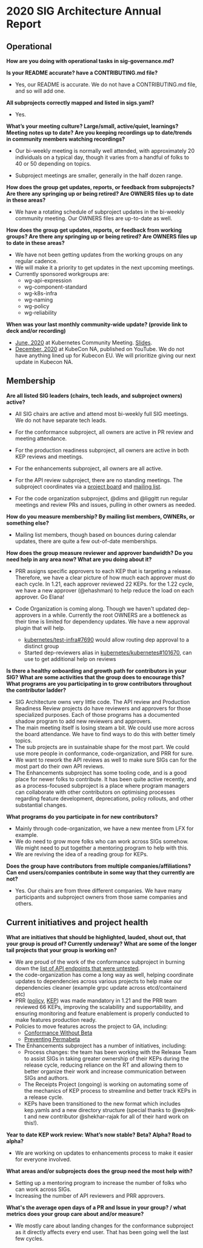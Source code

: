 # 2020 SIG Architecture Annual Report

## Operational

**How are you doing with operational tasks in sig-governance.md?**

**Is your README accurate? have a CONTRIBUTING.md file?**

 - Yes, our README is accurate. We do not have a CONTRIBUTING.md file, and so will add one.

**All subprojects correctly mapped and listed in sigs.yaml?**

 - Yes.

**What’s your meeting culture? Large/small, active/quiet, learnings? Meeting notes up to date? Are you keeping recordings up to date/trends in community members watching recordings?**

 - Our bi-weekly meeting is normally well attended, with approximately 20 individuals on a typical day, though it varies from a handful of folks to 40 or 50 depending on topics.

 - Subproject meetings are smaller, generally in the half dozen range.

**How does the group get updates, reports, or feedback from subprojects? Are there any springing up or being retired? Are OWNERS files up to date in these areas?**

 - We have a rotating schedule of subproject updates in the bi-weekly community meeting. Our OWNERS files are up-to-date as well.

**How does the group get updates, reports, or feedback from working groups? Are there any springing up or being retired? Are OWNERS files up to date in these areas?**

 - We have not been getting updates from the working groups on any regular cadence.
 - We will make it a priority to get updates in the next upcoming meetings.
 - Currently sponsored workgroups are:
    - wg-api-expression
    - wg-component-standard
    - wg-k8s-infra
    - wg-naming
    - wg-policy
    - wg-reliability

**When was your last monthly community-wide update? (provide link to deck and/or recording)**

 - [June, 2020](https://youtu.be/ObqQxRRl9RQ?t=2277) at Kubernetes Community Meeting. [Slides](https://docs.google.com/presentation/d/1NytMrpVYKzFo7rLcEEHnFl8zOx05fnjs3xBSZXVE0nI/edit?usp=sharing).
 - [December, 2020](https://youtu.be/rnNqcUeCD8E) at KubeCon NA, published on YouTube. We do not have anything lined up for Kubecon EU. We will prioritize giving our next update in Kubecon NA.

## Membership

**Are all listed SIG leaders (chairs, tech leads, and subproject owners) active?**

- All SIG chairs are active and attend most bi-weekly full SIG meetings. We do not have separate tech leads.

- For the conformance subproject, all owners are active in PR review and meeting attendance.

- For the production readiness subproject, all owners are active in both KEP reviews and meetings.

- For the enhancements subproject, all owners are all active.

- For the API review subproject, there are no standing meetings. The subproject coordinates via a [project board](https://github.com/orgs/kubernetes/projects/169) and [mailing list](https://groups.google.com/g/kubernetes-api-reviewers).

- For the code organization subproject, @dims and @liggitt run regular meetings and review PRs and issues, pulling in other owners as needed.

**How do you measure membership? By mailing list members, OWNERs, or something else?**

- Mailing list members, though based on bounces during calendar updates, there are quite a few out-of-date memberships.

**How does the group measure reviewer and approver bandwidth? Do you need help in any area now? What are you doing about it?**

- PRR assigns specific approvers to each KEP that is targeting a release. Therefore, we have a clear picture of how much each
  approver must do each cycle. In 1.21, each approver reviewed 22 KEPs. for the 1.22 cycle, we have a new approver (@ehashman) to
  help reduce the load on each approver. Go Elana!
- Code Organization is coming along. Though we haven't updated dep-approvers in a while. Currently the root OWNERS are a bottleneck as their time is limited for dependency updates. We have a new approval plugin that will help.

    - [kubernetes/test-infra#7690](https://github.com/kubernetes/test-infra/issues/7690) would allow routing dep approval to a distinct group
    - Started dep-reviewers alias in [kubernetes/kubernetes#101670](https://github.com/kubernetes/kubernetes/pull/101670), can use to get additional help on reviews

**Is there a healthy onboarding and growth path for contributors in your SIG? What are some activities that the group does to encourage this? What programs are you participating in to grow contributors throughout the contributor ladder?**

- SIG Architecture owns very little code. The API review and Production Readiness Review projects do have reviewers and approvers
  for those specialized purposes. Each of those programs has a documented shadow program to add new reviewers and approvers.
- The main meeting itself is losing steam a bit. We could use more across the board attendance. We have to find ways to do this with better timely topics.
- The sub projects are in sustainable shape for the most part. We could use more people in conformance, code-organization, and PRR for sure.
- We want to rework the API reviews as well to make sure SIGs can for the most part do their own API reviews.
- The Enhancements subproject has some tooling code, and is a good place for newer folks to contribute. It has been quite active recently, and as a process-focused subproject is a place where program managers can collaborate with other contributors on optimising processes regarding feature development, deprecations, policy rollouts, and other substantial changes.

**What programs do you participate in for new contributors?**
- Mainly through code-organization, we have a new mentee from LFX for example. 
- We do need to grow more folks who can work across SIGs somehow. We might need to put together a mentoring program to help with this.
- We are reviving the idea of a reading group for KEPs.

**Does the group have contributors from multiple companies/affiliations? Can end users/companies contribute in some way that they currently are not?**

- Yes. Our chairs are from three different companies. We have many participants and subproject owners from those same companies and others.

## Current initiatives and project health

**What are initiatives that should be highlighted, lauded, shout out, that your group is proud of? Currently underway? What are some of the longer tail projects that your group is working on?**

- We are proud of the work of the conformance subproject in burning down the [list of API endpoints that were untested](https://apisnoop.cncf.io/conformance-progress).
- the code-organization has come a long way as well, helping coordinate updates to dependencies across various projects to help make our dependencies cleaner (example grpc update across etcd/containerd etc)
- PRR ([policy](https://github.com/kubernetes/community/blob/master/sig-architecture/production-readiness.md), [KEP](https://github.com/kubernetes/enhancements/tree/master/keps/sig-architecture/1194-prod-readiness)) was made mandatory in 1.21 and the PRR team reviewed 66 KEPs, improving the scalability and supportability, and ensuring monitoring and feature enablement is properly conducted to make features production ready.
- Policies to move features across the project to GA, including:
    - [Conformance Without Beta](https://github.com/kubernetes/enhancements/tree/master/keps/sig-architecture/1333-conformance-without-beta)
    - [Preventing Permabeta](https://github.com/kubernetes/enhancements/tree/master/keps/sig-architecture/1635-prevent-permabeta)
- The Enhancements subproject has a number of initiatives, including:
    - Process changes: the team has been working with the Release Team to assist SIGs in taking greater ownership of their KEPs during the release cycle, reducing reliance on the RT and allowing them to better organize their work and increase communication between SIGs and authors.
    - The Receipts Project (ongoing) is working on automating some of the mechanics of KEP process to streamline and better track KEPs in a release cycle.
    - KEPs have been transitioned to the new format which includes kep.yamls and a new directory structure (special thanks to @wojtek-t and new contributor @shekhar-rajak for all of their hard work on this!).

**Year to date KEP work review: What’s now stable? Beta? Alpha? Road to alpha?**

- We are working on updates to enhancements process to make it easier for everyone involved.

**What areas and/or subprojects does the group need the most help with?**

- Setting up a mentoring program to increase the number of folks who can work across SIGs.
- Increasing the number of API reviewers and PRR approvers.

**What's the average open days of a PR and Issue in your group? / what metrics does your group care about and/or measure?**

- We mostly care about landing changes for the conformance subproject as it directly affects every end user. That has been going well the last few cycles.
